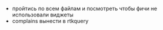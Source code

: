 - пройтись по всем файлам и посмотреть чтобы фичи не использовали виджеты
- complains вынести в rtkquery